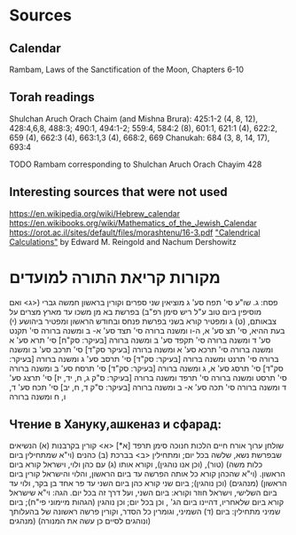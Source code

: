 # Sources

## Calendar
Rambam, Laws of the Sanctification of the Moon, Chapters 6-10

## Torah readings

Shulchan Aruch Orach Chaim (and Mishna Brura):
425:1-2 (4, 8, 12), 428:4,6,8, 488:3; 490:1, 494:1-2; 559:4,
584:2 (8), 601:1, 621:1 (4), 622:2, 659 (4), 662:3 (4),
663:1,3 (4), 668:2, 669
Chanukah: 684 (3, 8, 14, 17),
693:4

TODO Rambam corresponding to Shulchan Aruch Orach Chayim 428


## Interesting sources that were not used 
https://en.wikipedia.org/wiki/Hebrew_calendar
https://en.wikibooks.org/wiki/Mathematics_of_the_Jewish_Calendar
https://orot.ac.il/sites/default/files/morashtenu/16-3.pdf
["Calendrical Calculations"](https://www.amazon.com/Calendrical-Calculations-Ultimate-Edward-Reingold/dp/1107683165)
by Edward M. Reingold and Nachum Dershowitz

# מקורות קריאת התורה למועדים

פסח: ג. שו"ע סי' תפח סע' ג
מוציאין שני ספרים וקורין בראשון חמשה גברי (<ג> ואם מוסיפין ביום טוב ע"ל ריש סימן רפ"ב)
  בפרשת בא מן משכו עד מארץ מצרים על צבאותם,
  (ט) ג ומפטיר קורא בשני בפרשת פנחס ובחודש הראשון ומפטיר ביהושע (י) בעת ההיא,
סי' תצ סע' א, ה-ו ומשנה ברורה
סי' תצד סע' א- ב ומשנה ברורה
סי' תקנט סע' ד ומשנה ברורה
סי' תקפד סע' ב ומשנה ברורה [בעיקר: סק"ח]
סי' תרא סע' א ומשנה ברורה
סי' תרכא סע' א ומשנה ברורה [בעיקר סק"ד]
סי' תרכב סע' ב ומשנה ברורה
סי' תרנט ומשנה ברורה [בעיקר: סק"ד]
סי' תרסב סע' ג ומשנה ברורה [בעיקר: סק"ד]
סי' תרסג סע' א, ג ומשנה ברורה [בעיקר: סק"ד]
סי' תרסח סע' ב ומשנה ברורה
סי' תרסט ומשנה ברורה
סי' תרפד ומשנה ברורה [בעיקר: ס"ק ג, ח, יד, יז]
סי' תרצג סע' ד ומשנה ברורה
סי' תכה סע' א- ב ומשנה ברורה [בעיקר: ס"ק ד, ח, יב]
סי' תכח סע' ד, ו, ח ומשנה ברורה


## Чтение в Хануку,ашкеназ и сфарад:

שולחן ערוך אורח חיים הלכות חנוכה סימן תרפד
[א*] <א> קורין בקרבנות (א) הנשיאים שבפרשת נשא, שלשה בכל יום;
ומתחילין <ב> בברכת (ב) כהנים (וי"א שמתחילין ביום כלות משה) (טור),
(וכן אנו נוהגין), וקורא אותו (ג) עם כהן ולוי, וישראל קורא ביום הראשון.
(וי"א שהכהן קורא כל אותה הפרשה עד ביום הראשון, והלוי והישראל קורין ביום הראשון) (מנהגים) (וכן נוהגין);
ביום שני קורא כהן ביום השני עד פר אחד בן בקר, ולוי עד ביום השלישי, וישראל חוזר וקורא:
ביום השני, ועל דרך זה בכל יום. הגה: וי"א שישראל קורא ביום שלאחריו, דהיינו ביום הג'
, וכן בכל יום; וכן נוהגין (הגהות מיימוני פי"ח);
ביום שמיני מתחילין: ביום (ד) השמיני, וגומרין כל הסדר,
  וקורין פרשה ראשונה של בהעלותך (ונוהגים לסיים כן עשה את המנורה) (מנהגים
